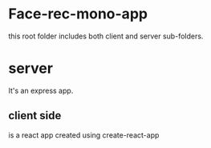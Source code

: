 # Face-rec-mono-app
this root folder includes both client and server sub-folders.

# server
It's an express app.

## client side
is a react app created using create-react-app